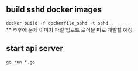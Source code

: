 ## build sshd docker images
`docker build -f dockerfile_sshd -t sshd .`  
** 추후에 문제 이미지 파일 업로드 로직을 따로 개발할 예정  

## start api server
`go run *.go`  